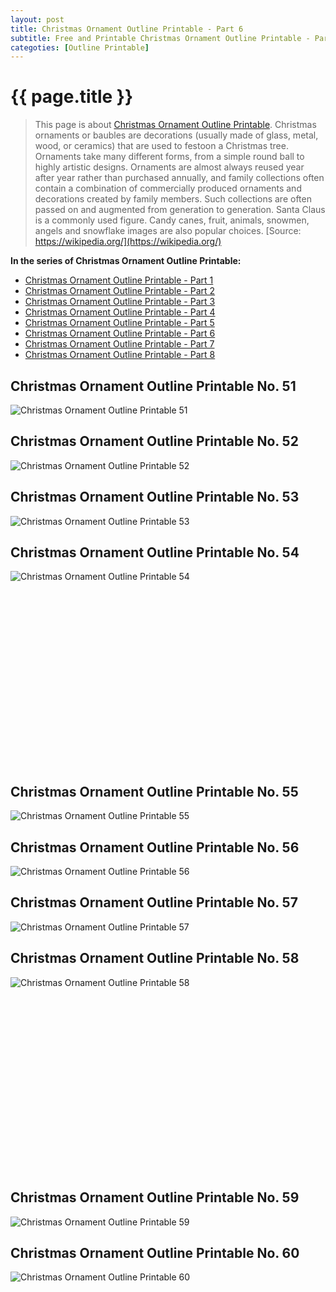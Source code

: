```yaml
---
layout: post
title: Christmas Ornament Outline Printable - Part 6
subtitle: Free and Printable Christmas Ornament Outline Printable - Part 6
categoties: [Outline Printable]
---
```

{{ page.title }}
================
> This page is about [Christmas Ornament Outline Printable](https://freecoloringpages.github.io/). Christmas ornaments or baubles are decorations (usually made of glass, metal, wood, or ceramics) that are used to festoon a Christmas tree. Ornaments take many different forms, from a simple round ball to highly artistic designs. Ornaments are almost always reused year after year rather than purchased annually, and family collections often contain a combination of commercially produced ornaments and decorations created by family members. Such collections are often passed on and augmented from generation to generation. Santa Claus is a commonly used figure. Candy canes, fruit, animals, snowmen, angels and snowflake images are also popular choices. [Source: https://wikipedia.org/](https://wikipedia.org/)

**In the series of Christmas Ornament Outline Printable:**

* [Christmas Ornament Outline Printable - Part 1](https://freecoloringpages.github.io/2017/11/21/Christmas-Ornament-Outline-Printable-part-1.html)
* [Christmas Ornament Outline Printable - Part 2](https://freecoloringpages.github.io/2017/11/21/Christmas-Ornament-Outline-Printable-part-2.html)
* [Christmas Ornament Outline Printable - Part 3](https://freecoloringpages.github.io/2017/11/21/Christmas-Ornament-Outline-Printable-part-3.html)
* [Christmas Ornament Outline Printable - Part 4](https://freecoloringpages.github.io/2017/11/21/Christmas-Ornament-Outline-Printable-part-4.html)
* [Christmas Ornament Outline Printable - Part 5](https://freecoloringpages.github.io/2017/11/21/Christmas-Ornament-Outline-Printable-part-5.html)
* [Christmas Ornament Outline Printable - Part 6](https://freecoloringpages.github.io/2017/11/21/Christmas-Ornament-Outline-Printable-part-6.html)
* [Christmas Ornament Outline Printable - Part 7](https://freecoloringpages.github.io/2017/11/21/Christmas-Ornament-Outline-Printable-part-7.html)
* [Christmas Ornament Outline Printable - Part 8](https://freecoloringpages.github.io/2017/11/21/Christmas-Ornament-Outline-Printable-part-8.html)

## Christmas Ornament Outline Printable No. 51
![Christmas Ornament Outline Printable 51](https://freecoloringpages.github.io/img/Christmas-Ornament-Outline-Printable%20(51).jpg "Christmas Ornament Outline Printable 51")

## Christmas Ornament Outline Printable No. 52
![Christmas Ornament Outline Printable 52](https://freecoloringpages.github.io/img/Christmas-Ornament-Outline-Printable%20(52).jpg "Christmas Ornament Outline Printable 52")

## Christmas Ornament Outline Printable No. 53
![Christmas Ornament Outline Printable 53](https://freecoloringpages.github.io/img/Christmas-Ornament-Outline-Printable%20(53).jpg "Christmas Ornament Outline Printable 53")

## Christmas Ornament Outline Printable No. 54
![Christmas Ornament Outline Printable 54](https://freecoloringpages.github.io/img/Christmas-Ornament-Outline-Printable%20(54).jpg "Christmas Ornament Outline Printable 54")

<script async src="//pagead2.googlesyndication.com/pagead/js/adsbygoogle.js"></script><!-- Texxtonly --><ins class="adsbygoogle" style="display:inline-block;width:336px;height:280px" data-ad-client="ca-pub-6753140515841889" data-ad-slot="3207852233"></ins><script>(adsbygoogle = window.adsbygoogle || []).push({}); </script>

## Christmas Ornament Outline Printable No. 55
![Christmas Ornament Outline Printable 55](https://freecoloringpages.github.io/img/Christmas-Ornament-Outline-Printable%20(55).jpg "Christmas Ornament Outline Printable 55")

## Christmas Ornament Outline Printable No. 56
![Christmas Ornament Outline Printable 56](https://freecoloringpages.github.io/img/Christmas-Ornament-Outline-Printable%20(56).jpg "Christmas Ornament Outline Printable 56")

## Christmas Ornament Outline Printable No. 57
![Christmas Ornament Outline Printable 57](https://freecoloringpages.github.io/img/Christmas-Ornament-Outline-Printable%20(57).jpg "Christmas Ornament Outline Printable 57")

## Christmas Ornament Outline Printable No. 58
![Christmas Ornament Outline Printable 58](https://freecoloringpages.github.io/img/Christmas-Ornament-Outline-Printable%20(58).jpg "Christmas Ornament Outline Printable 58")

<script async src="//pagead2.googlesyndication.com/pagead/js/adsbygoogle.js"></script><!-- Texxtonly --><ins class="adsbygoogle" style="display:inline-block;width:336px;height:280px" data-ad-client="ca-pub-6753140515841889" data-ad-slot="3207852233"></ins><script>(adsbygoogle = window.adsbygoogle || []).push({}); </script>

## Christmas Ornament Outline Printable No. 59
![Christmas Ornament Outline Printable 59](https://freecoloringpages.github.io/img/Christmas-Ornament-Outline-Printable%20(59).jpg "Christmas Ornament Outline Printable 59")

## Christmas Ornament Outline Printable No. 60
![Christmas Ornament Outline Printable 60](https://freecoloringpages.github.io/img/Christmas-Ornament-Outline-Printable%20(60).jpg "Christmas Ornament Outline Printable 60")

